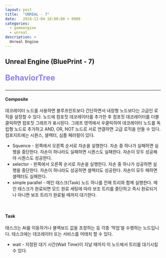 ```yaml
---
layout: post
title:  "UNREAL - 7"
date:   2024-12-04 18:00:00 + 0900
categories:
  - gameengine
  - unreal
description: >
  Unreal Engine
---
```

## Unreal Engine (BluePrint - 7)

<p style = "color:#8f7cee; font-size:25px; font-weight:bold">
BehaviorTree
</p>

---

#### Composite 

데코레이터 노드를 사용하면 블루프린트보다 간단하면서 내장형 노드보다는 고급인 로직을 설정할 수 있다. 노드에 컴포짓 데코레이터를 추가한 후 컴포짓 데코레이터를 더블클릭하면 컴포짓 그래프가 표시된다. 그래프 영역에서 우클릭하여 데코레이터 노드를 독립형 노드로 추가하고 AND, OR, NOT 노드로 서로 연결하면 고급 로직을 만들 수 있다. 컴포지트에는 시퀀스, 셀렉터, 심플 페러럴이 있다.

- Squence - 왼쪽에서 오른쪽 순서로 자손을 실행한다. 자손 중 하나가 실패하면 실행을 중단한다. 자손이 하나라도 실패하면 시퀀스도 실패한다. 자손이 모두 성공해야 시퀀스도 성공한다.
- selector - 왼쪽에서 오른쪽 순서로 자손을 실행한다. 자손 중 하나가 성공하면 실행을 중단한다. 자손이 하나라도 성공하면 셀렉터도 성공한다. 자손이 모두 패하면 셀렉터도 실패한다.
- simple parallel - 메인 태스크(Task) 노드 하나를 전체 트리와 함께 실행한다. 메인 태스크가 완료되면 모드 완료 세팅에 따라 보조 트리를 중단하고 즉시 완료되거나 아니면 보조 트리가 완료될 때까지 대기한다.

<br/>

#### Task 

태스크는 AI를 이동하거나 블랙보드 값을 조정하는 등 각종 ‘작업’을 수행하는 노드입니다. 태스크에는 데코레이터 또는 서비스를 어태치 할 수 있다.

- wait - 지정된 대기 시간(Wait Time)이 지날 때까지 이 노드에서 트리를 대기시킬 수 있다.